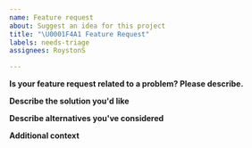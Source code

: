 ```yaml
---
name: Feature request
about: Suggest an idea for this project
title: "\U0001F4A1 Feature Request"
labels: needs-triage
assignees: RoystonS

---
```


<!--
* Please fill out this template with all the relevant information to help us figure out how to improve the software.
-->

**Is your feature request related to a problem? Please describe.**
<!-- A clear and concise description of what the problem is. Ex. I'm always frustrated when [...] -->

**Describe the solution you'd like**
<!-- A clear and concise description of what you want to happen. -->

**Describe alternatives you've considered**
<!-- A clear and concise description of any alternative solutions or features you've considered. -->

**Additional context**
<!-- Add any other context or screenshots about the feature request here. -->
